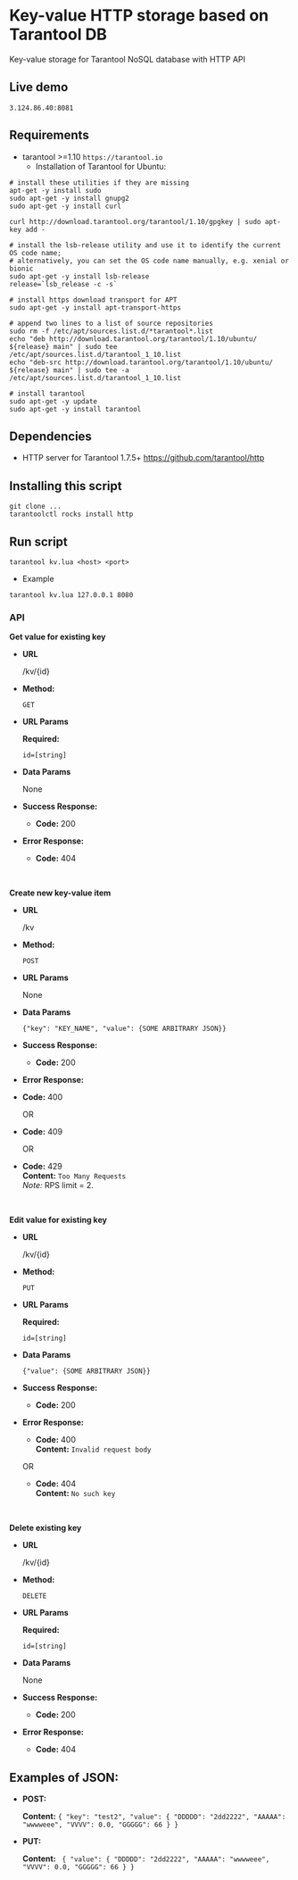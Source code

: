 # Key-value HTTP storage based on Tarantool DB

Key-value storage for Tarantool NoSQL database with HTTP API

## Live demo
```shell
3.124.86.40:8081
```
## Requirements
* tarantool >=1.10 ```https://tarantool.io```<br />
    * Installation of Tarantool for Ubuntu:
```shell
# install these utilities if they are missing
apt-get -y install sudo
sudo apt-get -y install gnupg2
sudo apt-get -y install curl

curl http://download.tarantool.org/tarantool/1.10/gpgkey | sudo apt-key add -

# install the lsb-release utility and use it to identify the current OS code name;
# alternatively, you can set the OS code name manually, e.g. xenial or bionic
sudo apt-get -y install lsb-release
release=`lsb_release -c -s`

# install https download transport for APT
sudo apt-get -y install apt-transport-https

# append two lines to a list of source repositories
sudo rm -f /etc/apt/sources.list.d/*tarantool*.list
echo "deb http://download.tarantool.org/tarantool/1.10/ubuntu/ ${release} main" | sudo tee /etc/apt/sources.list.d/tarantool_1_10.list
echo "deb-src http://download.tarantool.org/tarantool/1.10/ubuntu/ ${release} main" | sudo tee -a /etc/apt/sources.list.d/tarantool_1_10.list

# install tarantool
sudo apt-get -y update
sudo apt-get -y install tarantool
```
## Dependencies
* HTTP server for Tarantool 1.7.5+
https://github.com/tarantool/http

## Installing this script
```shell
git clone ...
tarantoolctl rocks install http
```

## Run script
```shell
tarantool kv.lua <host> <port>
```

* Example
```shell
tarantool kv.lua 127.0.0.1 8080
```

### API
**Get value for existing key**

* **URL**

  /kv/{id}
  
* **Method:**

  `GET`
  
*  **URL Params**

   **Required:**
 
   `id=[string]`

* **Data Params**

  None

* **Success Response:**

  * **Code:** 200 <br />

 
* **Error Response:**

  * **Code:** 404<br />
 <br>

**Create new key-value item**

* **URL**

  /kv

* **Method:**

  `POST`
  
* **URL Params**

  None

* **Data Params**

  `{"key": "KEY_NAME", "value": {SOME ARBITRARY JSON}}`

* **Success Response:**

  * **Code:** 200 <br />

 
* **Error Response:**

* **Code:** 400<br />

    OR

* **Code:** 409<br />
    
    OR

* **Code:** 429<br />
    **Content:** `Too Many Requests`<br />
    *Note:* RPS limit = 2.
    
    


<br>

**Edit value for existing key**

* **URL**

  /kv/{id}

* **Method:**

  `PUT`
  
*  **URL Params**

   **Required:**
 
   `id=[string]`

* **Data Params**

  `{"value": {SOME ARBITRARY JSON}}`

* **Success Response:**

  * **Code:** 200 <br />
 
* **Error Response:**

  * **Code:** 400<br />
    **Content:** `Invalid request body`
   
   OR

  * **Code:** 404<br />
    **Content:** `No such key` 
<br>

**Delete existing key**

* **URL**

  /kv/{id}

* **Method:**

  `DELETE`
  
*  **URL Params**

   **Required:**
 
   `id=[string]`

* **Data Params**

  None

* **Success Response:**

  * **Code:** 200 <br />
 
* **Error Response:**
    
  * **Code:** 404<br />



## Examples of JSON:

* **POST:**

    **Content:** `{
   "key": "test2",
    "value":
    {
      "DDDDD": "2dd2222",
      "AAAAA": "wwwweee",
      "VVVV": 0.0,
      "GGGGG": 66
    }
}`

* **PUT:**

    **Content:** `
    {
        "value":
            {
            "DDDDD": "2dd2222",
            "AAAAA": "wwwweee",
            "VVVV": 0.0,
            "GGGGG": 66
            }
  }`    
